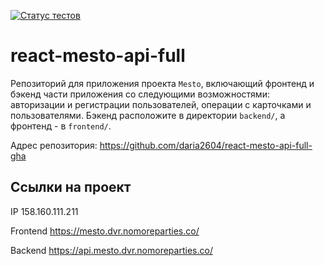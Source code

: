 [![Статус тестов](../../actions/workflows/tests.yml/badge.svg)](../../actions/workflows/tests.yml)

# react-mesto-api-full
Репозиторий для приложения проекта `Mesto`, включающий фронтенд и бэкенд части приложения со следующими возможностями: авторизации и регистрации пользователей, операции с карточками и пользователями. 
Бэкенд расположите в директории `backend/`, а фронтенд - в `frontend/`. 

Адрес репозитория: https://github.com/daria2604/react-mesto-api-full-gha

## Ссылки на проект

IP 158.160.111.211

Frontend https://mesto.dvr.nomoreparties.co/

Backend https://api.mesto.dvr.nomoreparties.co/
